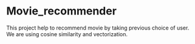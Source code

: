 # Movie_recommender
This project help to recommend movie by taking previous choice of user. We are using cosine similarity and vectorization.   
